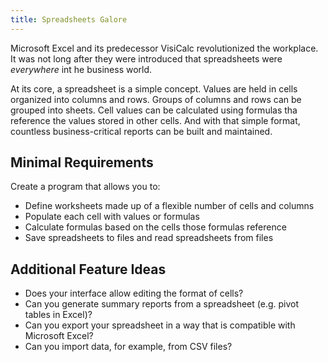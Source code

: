 ```yaml
---
title: Spreadsheets Galore 
---
```

Microsoft Excel and its predecessor VisiCalc revolutionized the workplace.  It was not long after they were introduced that spreadsheets were
_everywhere_ int he business world.

At its core, a spreadsheet is a simple concept.  Values are held in cells organized into columns and rows.  Groups of columns and rows can be 
grouped into sheets.  Cell values can be calculated using formulas tha reference the values stored in other cells.  And with that simple format,
countless business-critical reports can be built and maintained.

## Minimal Requirements
Create a program that allows you to:
* Define worksheets made up of a flexible number of cells and columns
* Populate each cell with values or formulas
* Calculate formulas based on the cells those formulas reference
* Save spreadsheets to files and read spreadsheets from files

## Additional Feature Ideas
* Does your interface allow editing the format of cells?
* Can you generate summary reports from a spreadsheet (e.g. pivot tables in Excel)?
* Can you export your spreadsheet in a way that is compatible with Microsoft Excel?
* Can you import data, for example, from CSV files?
